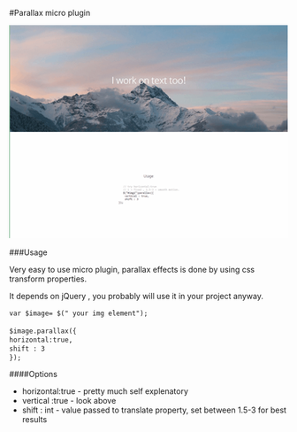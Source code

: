 #Parallax micro plugin

![""](img/parallux2.gif)


###Usage

Very easy to use micro plugin, parallax effects is done by using css transform properties.

It depends on jQuery , you probably will use it in your project anyway.

```
var $image= $(" your img element");

$image.parallax({
horizontal:true,
shift : 3
});

```

####Options
+ horizontal:true - pretty much self explenatory
+ vertical :true - look above
+ shift : int - value passed to translate property, set between 1.5-3 for best results
